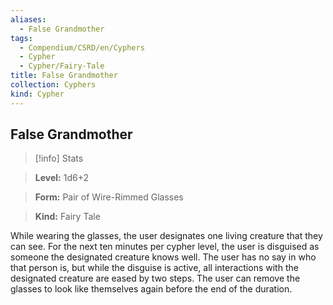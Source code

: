 ```yaml
---
aliases:
  - False Grandmother
tags:
  - Compendium/CSRD/en/Cyphers
  - Cypher
  - Cypher/Fairy-Tale
title: False Grandmother
collection: Cyphers
kind: Cypher
---
```

## False Grandmother    
>[!info] Stats    
> **Level:** 1d6+2    
> **Form:** Pair of Wire-Rimmed Glasses    
> **Kind:** Fairy Tale  
    
While wearing the glasses, the user designates one living creature that they can see. For the next ten minutes per cypher level, the user is disguised as someone the designated creature knows well. The user has no say in who that person is, but while the disguise is active, all interactions with the designated creature are eased by two steps. The user can remove the glasses to look like themselves again before the end of the duration.